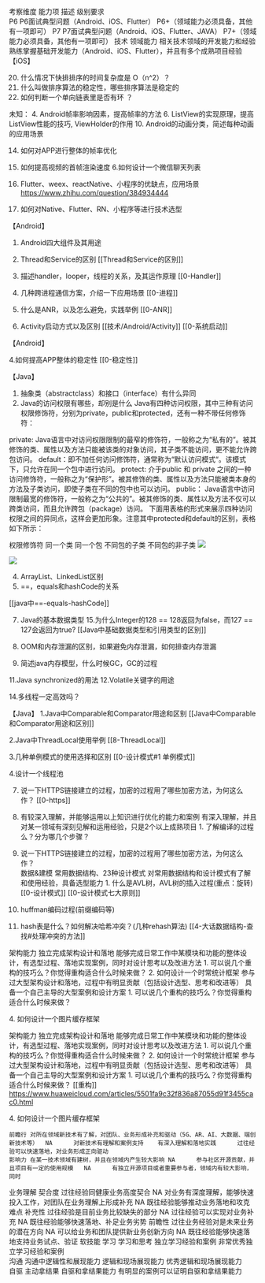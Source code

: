 考察维度	能力项	描述	级别要求					
P6	P6面试典型问题（Android、iOS、Flutter）	P6+（领域能力必须具备，其他有一项即可）	P7	P7面试典型问题（Android、iOS、Flutter、JAVA）	P7+（领域能力必须具备，其他有一项即可）
技术	领域能力	相关技术领域的开发能力和经验	熟练掌握基础开发能力（Android、iOS、Flutter），并且有多个成熟项目经验	【iOS】

20. 什么情况下快排排序的时间复杂度是 O（n^2）？
21. 什么叫做排序算法的稳定性，哪些排序算法是稳定的
22. 如何判断一个单向链表里是否有环 ？


未知：
4. Android帧率影响因素，提高帧率的方法
6. ListView的实现原理，提高ListView性能的技巧, ViewHolder的作用
10. Android的动画分类，简述每种动画的应用场景 

14. 如何对APP进行整体的帧率优化
15. 如何提高视频的首帧渲染速度
6.如何设计一个微信聊天列表

13. Flutter、weex、reactNative、小程序的优缺点，应用场景
https://www.zhihu.com/question/384934444
15. 如何对Native、Flutter、RN、小程序等进行技术选型

【Android】
1. Android四大组件及其用途
2. Thread和Service的区别
[[Thread和Service的区别]]

5. 描述handler，looper，线程的关系，及其运作原理
[[0-Handler]]

7. 几种跨进程通信方案，介绍一下应用场景
[[0-进程]]

9. 什么是ANR，以及怎么避免，实践举例
[[0-ANR]]


11. Activity启动方式以及区别
[[技术/Android/Activity]]
[[0-系统启动]]




【Android】


4.如何提高APP整体的稳定性
[[0-稳定性]]




【Java】
1. 抽象类（abstractclass）和接口（interface）有什么异同
2. Java的访问权限有哪些，却别是什么
Java有四种访问权限，其中三种有访问权限修饰符，分别为private，public和protected，还有一种不带任何修饰符：

private: Java语言中对访问权限限制的最窄的修饰符，一般称之为“私有的”。被其修饰的类、属性以及方法只能被该类的对象访问，其子类不能访问，更不能允许跨包访问。
default：即不加任何访问修饰符，通常称为“默认访问模式“。该模式下，只允许在同一个包中进行访问。
protect: 介于public 和 private 之间的一种访问修饰符，一般称之为“保护形”。被其修饰的类、属性以及方法只能被类本身的方法及子类访问，即使子类在不同的包中也可以访问。
public： Java语言中访问限制最宽的修饰符，一般称之为“公共的”。被其修饰的类、属性以及方法不仅可以跨类访问，而且允许跨包（package）访问。
下面用表格的形式来展示四种访问权限之间的异同点，这样会更加形象。注意其中protected和default的区别，表格如下所示：

权限修饰符	同一个类	同一个包	不同包的子类	不同包的非子类
![](http://wupan.dns.army:5000/wupan/Typora-Picgo-Gitee/raw/branch/master/img/20210820173116.png)

![](http://wupan.dns.army:5000/wupan/Typora-Picgo-Gitee/raw/branch/master/img/20210820173146.png)



4. ArrayList、LinkedList区别
5. ==，equals和hashCode的关系

[[java中==-equals-hashCode]]


7. Java的基本数据类型
  15.为什么Integer的128 == 128返回为false，而127 == 127会返回为true?
  [[Java中基础数据类型和引用类型的区别]]
  

8. OOM和内存泄漏的区别，如果避免内存泄漏，如何排查内存泄漏

10. 简述java内存模型，什么时候GC，GC的过程


  11.Java synchronized的用法
  12.Volatile关键字的用途

  
  14.多线程一定高效吗？


【Java】
1.Java中Comparable和Comparator用途和区别
[[Java中Comparable和Comparator用途和区别]]

2.Java中ThreadLocal使用举例
[[8-ThreadLocal]]

3.几种单例模式的使用选择和区别
[[0-设计模式#1 单例模式]]

4.设计一个线程池


7. 说一下HTTPS链接建立的过程，加密的过程用了哪些加密方法，为何这么作？	
[[0-https]]
9. 有较深入理解，并能够运用以上知识进行优化的能力和案例	有深入理解，并且对某一领域有深刻见解和运用经验，只是2个以上成熟项目	1. 了解编译的过程么？分为哪几个步骤？


13. 说一下HTTPS链接建立的过程，加密的过程用了哪些加密方法，为何这么作？	
	数据&建模	常用数据结构、23种设计模式	对常用数据结构和设计模式有了解和使用经验，具备选型能力	1. 什么是AVL树，AVL树的插入过程(重点：旋转)
	[[0-设计模式]]
	[[0-设计模式七大原则]]
	
2. huffman编码过程(前缀编码等)
3. hash表是什么？如何解决哈希冲突？(几种rehash算法)
[[4-大话数据结构-查找#处理冲突的方法]]


架构能力	独立完成架构设计和落地	能够完成日常工作中某模块和功能的整体设计，有选型过程、落地实现案例，同时对设计思考以及改进方法	
1. 可以说几个重构的技巧么？你觉得重构适合什么时候来做？
2. 如何设计一个时常统计框架	参与过大型架构设计和落地，过程中有明显贡献（包括设计选型、思考和改进等）	具备一个自己主导的大型案例和设计方案	1. 可以说几个重构的技巧么？你觉得重构适合什么时候来做？



4. 如何设计一个图片缓存框架	



架构能力	独立完成架构设计和落地	能够完成日常工作中某模块和功能的整体设计，有选型过程、落地实现案例，同时对设计思考以及改进方法	1. 可以说几个重构的技巧么？你觉得重构适合什么时候来做？
2. 如何设计一个时常统计框架	参与过大型架构设计和落地，过程中有明显贡献（包括设计选型、思考和改进等）	具备一个自己主导的大型案例和设计方案	1. 可以说几个重构的技巧么？你觉得重构适合什么时候来做？
[[重构]]
https://www.huaweicloud.com/articles/5501fa9c32f836a87055d91f3455cac0.html

4. 如何设计一个图片缓存框架	


	前瞻行	对所在领域新技术有了解，对团队、业务形成补充和驱动（5G、AR、AI、大数据、端创新技术等）	NA		对新技术有理解和案例支持	有深入理解和落地实践		过往经验可以快速落地，对业务形成正向驱动
	影响力	在某一技术领域有建树，并且在领域内产生较大影响	NA		参与社区开源贡献，并且项目有一定的使用规模	NA		有独立开源项目或者重要参与者，领域内有较大影响，同时
业务理解	契合度	过往经验同健康业务高度契合	NA		对业务有深度理解，能够快速投入工作，对团队在业务理解上形成补充	NA		既往经验能够推动业务落地和攻克难点
	补充性	过往经验是目前业务比较缺失的部分	NA		过往经验可以实现对业务补充	NA		既往经验能够快速落地、补足业务劣势
	前瞻性	过往业务经验对是未来业务的潜在方向	NA		可以给业务和团队提供新业务创新方向	NA		既往经验能够快速落地支持业务试点、验证
软技能	学习	学习和思考	独立学习经验和案例		非常优秀独立学习经验和案例			
	沟通	沟通中逻辑性和展现能力	逻辑和现场展现能力		优秀逻辑和现场展现能力			
	自驱	主动拿结果	自驱和拿结果能力		有明显的案例可以证明自驱和拿结果能力			





